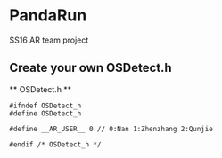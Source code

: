# PandaRun
SS16 AR team project

## Create your own OSDetect.h
** OSDetect.h **   

	#ifndef OSDetect_h
	#define OSDetect_h

	#define __AR_USER__ 0 // 0:Nan 1:Zhenzhang 2:Qunjie

	#endif /* OSDetect_h */
	

